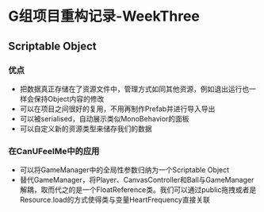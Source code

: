 # G组项目重构记录-WeekThree

## Scriptable Object
### 优点
- 把数据真正存储在了资源文件中，管理方式如同其他资源，例如退出运行也一样会保持Object内容的修改
- 可以在项目之间很好的复用，不用再制作Prefab并进行导入导出
- 可以被serialised，自动展示类似MonoBehavior的面板
- 可以自定义新的资源类型来储存我们的数据

### 在CanUFeelMe中的应用
- 可以将GameManager中的全局性参数归纳为一个Scriptable Object
- 替代GameManager，将Player、CanvasController和Ball与GameManager解耦，取而代之的是一个FloatReference类。我们可以通过public拖拽或者是Resource.load的方式使得类与变量HeartFrequency直接关联





